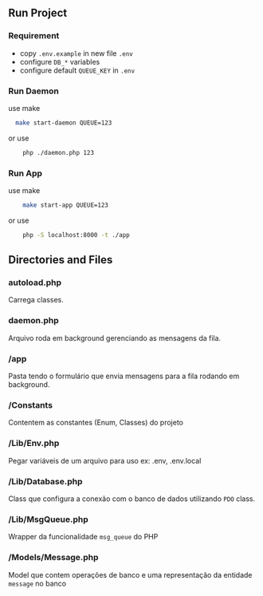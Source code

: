 ## Run Project

### Requirement

- copy `.env.example` in new file `.env`
- configure `DB_*` variables
- configure default `QUEUE_KEY` in `.env`

### Run Daemon

use make

```bash
  make start-daemon QUEUE=123
```

or use

```bash
    php ./daemon.php 123
```

### Run App

use make

````bash
    make start-app QUEUE=123
````

or use

````bash
    php -S localhost:8000 -t ./app
````

## Directories and Files

### autoload.php

Carrega classes.

### daemon.php

Arquivo roda em background gerenciando as mensagens da fila.

### /app

Pasta tendo o formulário que envia mensagens para a fila rodando em background.

### /Constants

Contentem as constantes (Enum, Classes) do projeto

### /Lib/Env.php

Pegar variáveis de um arquivo para uso ex: .env, .env.local

### /Lib/Database.php

Class que configura a conexão com o banco de dados utilizando `PDO` class.

### /Lib/MsgQueue.php

Wrapper da funcionalidade `msg_queue` do PHP

### /Models/Message.php

Model que contem operações de banco e uma representação da entidade `message` no banco
